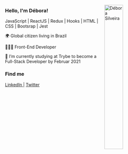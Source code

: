 <img src="https://github.com/deboracosilveira/deboracosilveira/blob/master/.github/assets/octocat-debs.png" width="35%"
  alt="Débora Silveira" align="right" /><h3>
Hello, I'm Débora!</h3>
<p>
  JavaScript | ReactJS | Redux | Hooks | HTML | CSS | Bootsrap | Jest
</p>
<p>
  🌍 Global citizen living in Brazil
</p>
<p> 👩🏽‍💻 Front-End Developer</p>
<p> 🚀 I’m currently studying at Trybe to become a Full-Stack Developer by Februar 2021</p>

### Find me

<p align="left">
  <a
    href="https://www.linkedin.com/in/deboracosilveira/" 
    alt="LinkedIn"
    target="blank"
  >LinkedIn
  </a> | 
  <a
    href="mailto:deboracosilveira@gmail.com" 
    alt="email"
    target="blank"
  >
  <a
    href="https://twitter.com/debscosilveira" 
    alt="Twitter"
    target="blank"
  >Twitter
  </a>
  </p>
